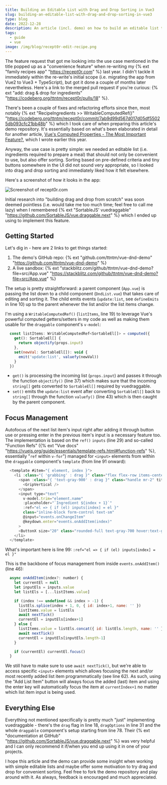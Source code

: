 ```yaml
---
title: Building an Editable List with Drag and Drop Sorting in Vue3
slug: building-an-editable-list-with-drag-and-drop-sorting-in-vue3
type: blog
date: 2022-12-28
description: An article (incl. demo) on how to build an editable list that also supports drag'n'drop in Vue3.
tags:
  - guide
  - vue
image: /img/blog/recept0r-edit-recipe.png
---
```


The feature request that got me looking into the use case mentioned in the title popped up as a "convenience feature" when re-writing my {% ext "family recipes app" "https://recept0r.com" %} last year. I didn't tackle it immediately within the re-write's initial scope (i.e. migrating the app from Vue2 to Vue3 + TypeScript), but got it done a couple of months later nevertheless. Here's a link to the merged pull request if you're curious: {% ext "add: drag & drop for ingredients" "https://codeberg.org/ttntm/recept0r/pulls/18" %}.

There's been a couple of fixes and refactoring efforts since then, most notably {% ext "RecipeIngredients >> WritableComputedRef()" "https://codeberg.org/ttntm/recept0r/commit/7ab9d99d567d017d05df55025db093cfc21bb48b" %} which I took care of when preparing this article's demo repository. It's essentially based on what's been elaborated in detail for another article, [Vue's Computed Properties - The Most Important Feature?](/blog/vue-computed-properties-the-most-important-feature/), which I wrote earlier this year.

Anyway, the use case is pretty simple: we needed an editable list (i.e. ingredients required to prepare a meal) that should not only be convenient to use, but also offer sorting. Sorting based on pre-defined criteria and tiny buttons somewhere in the UI did not sound very appropriate, so I looked into drag and drop sorting and immediately liked how it felt elsewhere.

Here's a screenshot of how it looks in the app:

<img src="/img/blog/recept0r-edit-recipe.png" class="img-fluid img-center" alt="Screenshot of recept0r.com">

Initial research into "building drag and drop from scratch" was soon deemed pointless (i.e. would take me too much time; feel free to call me lazy) when I remembered {% ext "SortableJS' vuedraggable" "https://github.com/SortableJS/vue.draggable.next" %} which I ended up using to implement this feature.

## Getting Started

Let's dig in - here are 2 links to get things started:

1. The demo's GitHub repo: {% ext "github.com/ttntm/vue-dnd-demo" "https://github.com/ttntm/vue-dnd-demo" %}
2. A live sandbox: {% ext "stackblitz.com/github/ttntm/vue-dnd-demo?file=src/App.vue" "https://stackblitz.com/github/ttntm/vue-dnd-demo?file=src/App.vue" %}

The setup is pretty straightforward: a parent component (`App.vue`) is passing the list down to a child component (`DndList.vue`) that takes care of editing and sorting it. The child emits events (`update:list`, see `defineEmits` in line 10) up to the parent whenever the list and/or the list items change.

I'm using a `WritableComputedRef()` (`listItems`, line 19) to leverage Vue's powerful computed getters/setters in my code as well as making them usable for the `draggable` component's `v-model`:

```js
  const listItems: WritableComputedRef<SortableEl[]> = computed({
    get(): SortableEl[] {
      return objectify(props.input)
    },
    set(newVal: SortableEl[]): void {
      emit('update:list', valuefy(newVal))
    }
  })
```

- `get()` is processing the incoming list (`props.input`) and passes it through the function `objectify()` (line 37) which makes sure that the incoming `string[]` gets converted to `SortableEl[]` required by vuedraggable.
- `set()` emits the `update:list` event after converting `SortableEl[]` back to `string[]` through the function `valuefy()` (line 43) which is then caught by the parent component.

## Focus Management

Autofocus of the next list item's input right after adding it through button use or pressing enter in the previous item's input is a necessary feature too. The implementation is based on the `ref()` `inputs` (line 29) and so-called "Function Refs" ({% ext "Vue docs" "https://vuejs.org/guide/essentials/template-refs.html#function-refs" %}, essentially "`ref` within `v-for`") managed for `<input>` elements from within the `draggable` component's `template` (from line 91 onward):

```js
  <template #item="{ element, index }">
    <li :class="{ 'grabbing' : drag }" class="flex flex-row items-center border border-transparent px-1 py-2 mb-1">
      <span :class="{ 'text-gray-900' : drag }" class="handle mr-2" title="Move element">
        <GripVertical />
      </span>
      <input type="text"
        v-model.trim="element.name"
        :placeholder="`Ingredient ${index + 1}`"
        :ref="el => { if (el) inputs[index] = el }"
        class="inline-block form-control text-sm"
        @input="events.onChangeItem"
        @keydown.enter="events.onAddItem(index)"
      >
      <ButtonX size="20" class="rounded-full text-gray-700 hover:text-gray-900 focus:text-gray-900 ml-2" @click="events.onRemoveItem(index)" />
    </li>
  </template>
```

What's important here is line 99: `:ref="el => { if (el) inputs[index] = el }"`

This is the backbone of focus management from inside `events.onAddItem()` (line 46):

```js
  async onAddItem(index?: number) {
    let currentEl = null
    let inputEls = inputs.value
    let listEls = [...listItems.value]

    if (index !== undefined && index > -1) {
      listEls.splice(index + 1, 0, { id: index+1, name: '' })
      listItems.value = listEls
      await nextTick()
      currentEl = inputEls[index+1]
    } else {
      listItems.value = listEls.concat({ id: listEls.length, name: '' })
      await nextTick()
      currentEl = inputEls[inputEls.length-1]
    }

    if (currentEl) currentEl.focus()
  }
```

We still have to make sure to use `await nextTick()`, but we're able to access specific `<input>` elements which allows focusing the next and/or most recently added list item programmatically (see line 62). As such, using the "Add List Item" button will always focus the added (last) item and using the enter key will automatically focus the item at `currentIndex+1` no matter which list item input is being used.

## Everything Else

Everything not mentioned specifically is pretty much "just" implementing vuedraggable - there's the `drag` flag in line 18, `dragOptions` in line 31 and the whole `draggable` component's setup starting from line 78. Their {% ext "documentation at GitHub" "https://github.com/SortableJS/vue.draggable.next" %} was very helpful and I can only recommend it if/when you end up using it in one of your projects.

I hope this article and the demo can provide some insight when working with simple editable lists and maybe offer some motivation to try drag and drop for convenient sorting. Feel free to fork the demo repository and play around with it. As always, feedback is encouraged and much appreciated.
